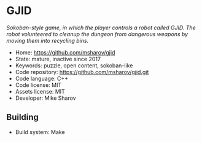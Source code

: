 # GJID

_Sokoban-style game, in which the player controls a robot called GJID. The robot volunteered to cleanup the dungeon from dangerous weapons by moving them into recycling bins._

- Home: https://github.com/msharov/gjid
- State: mature, inactive since 2017
- Keywords: puzzle, open content, sokoban-like
- Code repository: https://github.com/msharov/gjid.git
- Code language: C++
- Code license: MIT
- Assets license: MIT
- Developer: Mike Sharov

## Building

- Build system: Make